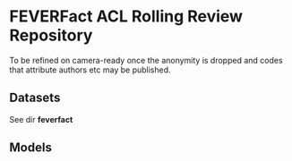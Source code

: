 # FEVERFact ACL Rolling Review Repository
To be refined on camera-ready once the anonymity is dropped and codes that attribute authors etc may be published.

## Datasets
See dir **feverfact**

## Models